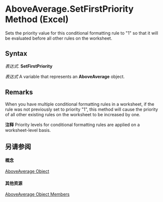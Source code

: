 
# AboveAverage.SetFirstPriority Method (Excel)

Sets the priority value for this conditional formatting rule to "1" so that it will be evaluated before all other rules on the worksheet.


## Syntax

 _表达式_. **SetFirstPriority**

 _表达式_ A variable that represents an **AboveAverage** object.


## Remarks

When you have multiple conditional formatting rules in a worksheet, if the rule was not previously set to priority "1", this method will cause the priority of all other existing rules on the worksheet to be increased by one.


 **注释**  Priority levels for conditional formatting rules are applied on a worksheet-level basis.


## 另请参阅


#### 概念


[AboveAverage Object](dd4ea82f-7986-5d6f-2b0e-fe0ca38226e2.md)
#### 其他资源


[AboveAverage Object Members](http://msdn.microsoft.com/library/85828a41-ce2a-4979-8918-3adaed2f5661%28Office.15%29.aspx)